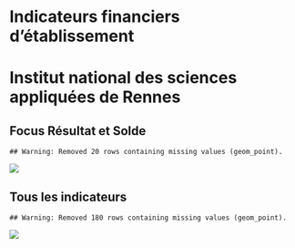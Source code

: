 Indicateurs financiers d’établissement
================

# Institut national des sciences appliquées de Rennes

## Focus Résultat et Solde

    ## Warning: Removed 20 rows containing missing values (geom_point).

![](institut_national_des_sciences_appliquées_de_rennes_files/figure-gfm/etab.focus-1.png)<!-- -->

## Tous les indicateurs

    ## Warning: Removed 180 rows containing missing values (geom_point).

![](institut_national_des_sciences_appliquées_de_rennes_files/figure-gfm/etab-1.png)<!-- -->
